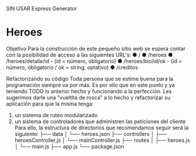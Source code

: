 SIN USAR Express Generator

# Heroes
Objetivo
Para la construcción de este pequeño sitio web se espera contar con la posibilidad de
acceso a las siguientes URL's:
● /
● /heroes
● /heroes/detalle/id - (id = número, obligatorio)
● /heroes/bio/id/ok - (id = número, obligatorio / ok = string, optativo)
● /creditos

Refactorizando su código
Toda persona que se estime buena para la programación siempre va por más. Es por
ello que en este punto y ya teniendo TODO lo anterior hecho y funcionando a la
perfección. Les sugerimos darle una "vueltita de rosca" a lo hecho y refactorizar su
aplicación para que la misma tenga:
1. un sistema de ruteo modularizado
2. un sistema de controladores que administren las peticiones del cliente
Para ello, la estructura de directorios que recomendamos seguir será la siguiente:
├── data
│ └── heroes.json
├── controllers
│ ├── heroesController.js
│ └── mainController.js
├── routes
│ ├── heroes.js
│ └── main.js
├── app.js
└── package.json

